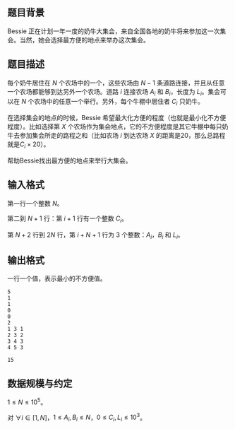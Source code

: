 ## 题目背景

Bessie 正在计划一年一度的奶牛大集会，来自全国各地的奶牛将来参加这一次集会。当然，她会选择最方便的地点来举办这次集会。

## 题目描述

每个奶牛居住在 $N$ 个农场中的一个，这些农场由 $N-1$ 条道路连接，并且从任意一个农场都能够到达另外一个农场。道路 $i$ 连接农场 $A_i$ 和 $B_i$，长度为 $L_i$。集会可以在 $N$ 个农场中的任意一个举行。另外，每个牛棚中居住者 $C_i$ 只奶牛。

在选择集会的地点的时候，Bessie 希望最大化方便的程度（也就是最小化不方便程度）。比如选择第 $X$ 个农场作为集会地点，它的不方便程度是其它牛棚中每只奶牛去参加集会所走的路程之和（比如农场 $i$ 到达农场 $X$ 的距离是20，那么总路程就是$C_i\times 20$）。

帮助Bessie找出最方便的地点来举行大集会。

## 输入格式

第一行一个整数 $N$。

第二到 $N+1$ 行：第 $i+1$ 行有一个整数 $C_i$。

第 $N+2$ 行到 $2N$ 行，第 $i+N+1$ 行为 $3$ 个整数：$A_i$，$B_i$ 和 $L_i$。

## 输出格式
一行一个值，表示最小的不方便值。

```input1
5
1
1
0
0
2
1 3 1
2 3 2
3 4 3
4 5 3

```

```output1
15
```

## 数据规模与约定

$1\le N \le 10^5$。

对 $\forall i\in [1,N]$，$1\le A_i,B_i\le N$，$0\le C_i,L_i\le 10^3$。


